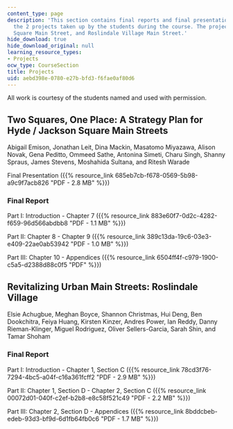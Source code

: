 ```yaml
---
content_type: page
description: 'This section contains final reports and final presentation files for
  the 2 projects taken up by the students during the course. The projects were: Hyde/Jackson
  Square Main Street, and Roslindale Village Main Street.'
hide_download: true
hide_download_original: null
learning_resource_types:
- Projects
ocw_type: CourseSection
title: Projects
uid: aebd398e-0780-e27b-bfd3-f6fae0af80d6
---
```


All work is courtesy of the students named and used with permission.

Two Squares, One Place: A Strategy Plan for Hyde / Jackson Square Main Streets
------------------------------------------------------------------------------

Abigail Emison, Jonathan Leit, Dina Mackin, Masatomo Miyazawa, Alison Novak, Gena Peditto, Ommeed Sathe, Antonina Simeti, Charu Singh, Shanny Spraus, James Stevens, Moshahida Sultana, and Ritesh Warade

Final Presentation ({{% resource_link 685eb7cb-f678-0569-5b98-a9c9f7acb826 "PDF - 2.8 MB" %}})

### Final Report

Part I: Introduction - Chapter 7 ({{% resource_link 883e60f7-0d2c-4282-f659-96d566abdbb8 "PDF - 1.1 MB" %}})

Part II: Chapter 8 - Chapter 9 ({{% resource_link 389c13da-19c6-03e3-e409-22ae0ab53942 "PDF - 1.0 MB" %}})

Part III: Chapter 10 - Appendices ({{% resource_link 6504ff4f-c979-1900-c5a5-d2388d88c0f5 "PDF" %}})

Revitalizing Urban Main Streets: Roslindale Village
---------------------------------------------------

Elsie Achugbue, Meghan Boyce, Shannon Christmas, Hui Deng, Ben Dookchitra, Feiya Huang, Kirsten Kinzer, Andres Power, Ian Reddy, Danny Rieman-Klinger, Miguel Rodriguez, Oliver Sellers-Garcia, Sarah Shin, and Tamar Shoham

### Final Report

Part I: Introduction - Chapter 1, Section C ({{% resource_link 78cd3f76-7294-4bc5-a04f-c16a361fcff2 "PDF - 2.9 MB" %}})

Part II: Chapter 1, Section D - Chapter 2, Section C ({{% resource_link 00072d01-040f-c2ef-b2b8-e8c58f521c49 "PDF - 2.2 MB" %}})

Part III: Chapter 2, Section D - Appendices ({{% resource_link 8bddcbeb-edeb-93d3-bf9d-6d1fb64fb0c6 "PDF - 1.7 MB" %}})